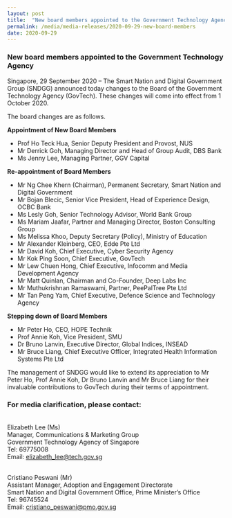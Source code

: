 ```yaml
---
layout: post
title:  "New board members appointed to the Government Technology Agency"
permalink: /media/media-releases/2020-09-29-new-board-members
date: 2020-09-29
---
```


### **New board members appointed to the Government Technology Agency**

Singapore, 29 September 2020 – The Smart Nation and Digital Government Group (SNDGG) announced today changes to the Board of the Government Technology Agency (GovTech). These changes will come into effect from 1 October 2020. 

The board changes are as follows.

**Appointment of New Board Members**
- Prof Ho Teck Hua, Senior Deputy President and Provost, NUS 
- Mr Derrick Goh, Managing Director and Head of Group Audit, DBS Bank
- Ms Jenny Lee, Managing Partner, GGV Capital

**Re-appointment of Board Members**
- Mr Ng Chee Khern (Chairman), Permanent Secretary, Smart Nation and Digital Government
- Mr Bojan Blecic, Senior Vice President, Head of Experience Design, OCBC Bank
- Ms Lesly Goh, Senior Technology Advisor, World Bank Group
- Ms Mariam Jaafar, Partner and Managing Director, Boston Consulting Group
- Ms Melissa Khoo, Deputy Secretary (Policy), Ministry of Education
- Mr Alexander Kleinberg, CEO, Edde Pte Ltd
- Mr David Koh, Chief Executive, Cyber Security Agency
- Mr Kok Ping Soon, Chief Executive, GovTech
- Mr Lew Chuen Hong, Chief Executive, Infocomm and Media Development Agency
- Mr Matt Quinlan, Chairman and Co-Founder, Deep Labs Inc
- Mr Muthukrishnan Ramaswami, Partner, PeePalTree Pte Ltd 
- Mr Tan Peng Yam, Chief Executive, Defence Science and Technology Agency


**Stepping down of Board Members**
- Mr Peter Ho, CEO, HOPE Technik   
- Prof Annie Koh, Vice President, SMU
- Dr Bruno Lanvin, Executive Director, Global Indices, INSEAD
- Mr Bruce Liang, Chief Executive Officer, Integrated Health Information Systems Pte Ltd

The management of SNDGG would like to extend its appreciation to Mr Peter Ho, Prof Annie Koh, Dr Bruno Lanvin and Mr Bruce Liang for their invaluable contributions to GovTech during their terms of appointment. 


### **For media clarification, please contact:**

<br>Elizabeth Lee (Ms)
<br>Manager, Communications & Marketing Group
<br>Government Technology Agency of Singapore
<br>Tel: 69775008
<br>Email: <elizabeth_lee@tech.gov.sg>

<br>Cristiano Peswani (Mr)
<br>Assistant Manager, Adoption and Engagement Directorate
<br>Smart Nation and Digital Government Office, Prime Minister’s Office
<br>Tel: 96745524
<br>Email: <cristiano_peswani@pmo.gov.sg>
